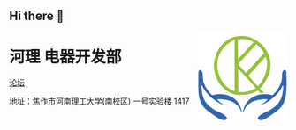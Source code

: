 ## Hi there 👋
<img src="logo.png" align="right" height="160">

# 河理 电器开发部

[论坛](http://blog.hpuedd.com) 

地址：焦作市河南理工大学(南校区)  一号实验楼 1417
